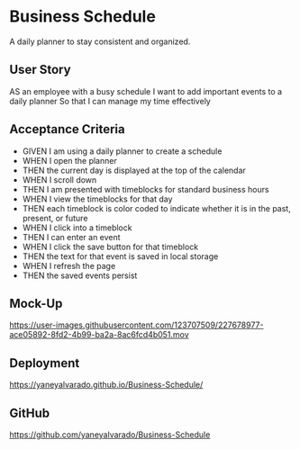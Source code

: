 # Business Schedule
A daily planner to stay consistent and organized.


## User Story

AS an employee with a busy schedule
I want to add important events to a daily planner
So that I can manage my time effectively


## Acceptance Criteria

- GIVEN I am using a daily planner to create a schedule
- WHEN I open the planner
- THEN the current day is displayed at the top of the calendar
- WHEN I scroll down
- THEN I am presented with timeblocks for standard business hours
- WHEN I view the timeblocks for that day
- THEN each timeblock is color coded to indicate whether it is in the past, present, or future
- WHEN I click into a timeblock
- THEN I can enter an event
- WHEN I click the save button for that timeblock
- THEN the text for that event is saved in local storage
- WHEN I refresh the page
- THEN the saved events persist

## Mock-Up

https://user-images.githubusercontent.com/123707509/227678977-ace05892-8fd2-4b99-ba2a-8ac6fcd4b051.mov

## Deployment
https://yaneyalvarado.github.io/Business-Schedule/

## GitHub

https://github.com/yaneyalvarado/Business-Schedule